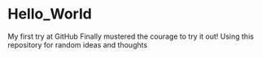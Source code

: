 # Hello_World
My first try at GitHub
Finally mustered the courage to try it out!
Using this repository for random ideas and thoughts
